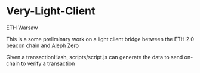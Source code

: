 # Very-Light-Client
ETH Warsaw

This is a some preliminary work on a light client bridge between the ETH 2.0 beacon chain and Aleph Zero

Given a transactionHash, scripts/script.js can generate the data to send on-chain to verify a transaction
